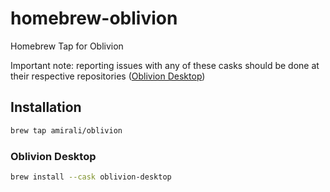 # homebrew-oblivion
Homebrew Tap for Oblivion

Important note: reporting issues with any of these casks should be done at their respective repositories ([Oblivion Desktop](https://github.com/bepass-org/oblivion-desktop))

## Installation
```bash
brew tap amirali/oblivion
```

### Oblivion Desktop
```bash
brew install --cask oblivion-desktop
```
